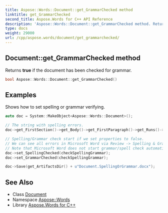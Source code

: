 ```yaml
---
title: Aspose::Words::Document::get_GrammarChecked method
linktitle: get_GrammarChecked
second_title: Aspose.Words for C++ API Reference
description: 'Aspose::Words::Document::get_GrammarChecked method. Returns true if the document has been checked for grammar in C++.'
type: docs
weight: 29000
url: /cpp/aspose.words/document/get_grammarchecked/
---
```

## Document::get_GrammarChecked method


Returns **true** if the document has been checked for grammar.

```cpp
bool Aspose::Words::Document::get_GrammarChecked()
```


## Examples



Shows how to set spelling or grammar verifying. 
```cpp
auto doc = System::MakeObject<Aspose::Words::Document>();

// The string with spelling errors.
doc->get_FirstSection()->get_Body()->get_FirstParagraph()->get_Runs()->Add(System::MakeObject<Aspose::Words::Run>(doc, u"The speeling in this documentz is all broked."));

// Spelling/Grammar check start if we set properties to false.
// We can see all errors in Microsoft Word via Review -> Spelling & Grammar.
// Note that Microsoft Word does not start grammar/spell check automatically for DOC and RTF document format.
doc->set_SpellingChecked(checkSpellingGrammar);
doc->set_GrammarChecked(checkSpellingGrammar);

doc->Save(get_ArtifactsDir() + u"Document.SpellingOrGrammar.docx");
```

## See Also

* Class [Document](../)
* Namespace [Aspose::Words](../../)
* Library [Aspose.Words for C++](../../../)

